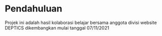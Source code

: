 # Pendahuluan
Projek ini adalah hasil kolaborasi belajar bersama anggota divisi website DEPTICS dikembangkan mulai tanggal 07/11/2021

